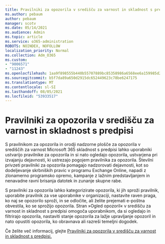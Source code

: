 ```yaml
---
title: Pravilniki za opozorila v središču za varnost in skladnost s predpisi
ms.author: pebaum
author: pebaum
manager: scotv
ms.date: 05/14/2021
ms.audience: Admin
ms.topic: article
ms.service: o365-administration
ROBOTS: NOINDEX, NOFOLLOW
localization_priority: Normal
ms.collection: Adm_O365
ms.custom:
- "9006571"
- "11243"
ms.openlocfilehash: 1aa9f898555b440b55707889bc85358986a6568ee6a159985d2e60041cff7750
ms.sourcegitcommit: b5f7da89a650d2915dc652449623c78be6247175
ms.translationtype: MT
ms.contentlocale: sl-SI
ms.lasthandoff: 08/05/2021
ms.locfileid: "53933517"
---
```

# <a name="alert-policies-in-the-security-and-compliance-center"></a>Pravilniki za opozorila v središču za varnost in skladnost s predpisi

S pravilnikom za opozorila in orodji nadzorne plošče za opozorila v središčih za varnost Microsoft 365 skladnost s predpisi lahko uporabniki ustvarijo pravilnike za opozorila in si nato ogledajo opozorila, ustvarjena pri izvajanju dejavnosti, ki ustrezajo pogojem pravilnika za opozorila. Številni privzeti pravilniki za opozorila pomagajo nadzorovati dejavnosti, kot so dodeljevanje skrbniških pravic v programu Exchange Online, napadi z zlonamerno programsko opremo, kampanje z lažnim predstavljanjem in nenavadne ravni brisanja datotek in zunanje skupne rabe.

S pravilniki za opozorila lahko kategorizirate opozorila, ki jih sproži pravilnik, uporabite pravilnik za vse uporabnike v organizaciji, nastavite raven praga, ko naj se opozorilo sproži, in se odločite, ali želite prejemati e-poštna obvestila, ko se sprožijo opozorila. Stran »Ogled opozoril« v središču za varnost in skladnost s predpisi omogoča uporabnikom, da si ogledajo in filtrirajo opozorila, nastaviti stanje opozorila za lažje upravljanje opozoril in nato opustiti opozorila, ko obravnava ali razreši temeljni dogodek.

Če želite več informacij, glejte [Pravilniki za opozorila v središču za varnost in skladnost s predpisi.](/microsoft-365/compliance/alert-policies)